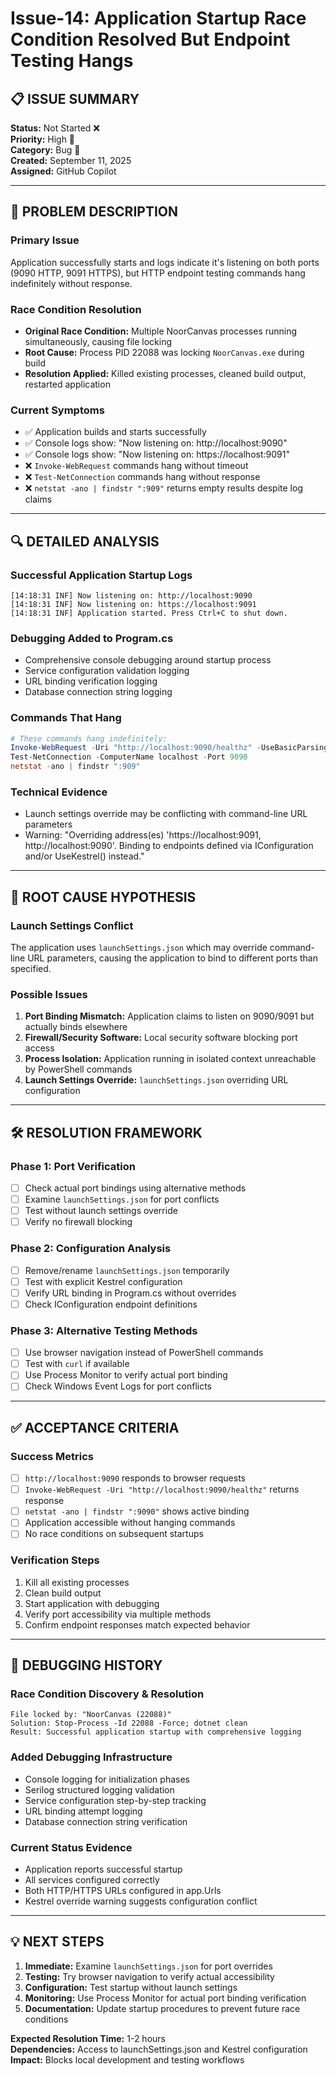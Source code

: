# Issue-14: Application Startup Race Condition Resolved But Endpoint Testing Hangs

## 📋 **ISSUE SUMMARY**
**Status:** Not Started ❌  
**Priority:** High 🔴  
**Category:** Bug 🐛  
**Created:** September 11, 2025  
**Assigned:** GitHub Copilot  

---

## 🎯 **PROBLEM DESCRIPTION**

### **Primary Issue**
Application successfully starts and logs indicate it's listening on both ports (9090 HTTP, 9091 HTTPS), but HTTP endpoint testing commands hang indefinitely without response.

### **Race Condition Resolution**
- **Original Race Condition:** Multiple NoorCanvas processes running simultaneously, causing file locking
- **Root Cause:** Process PID 22088 was locking `NoorCanvas.exe` during build
- **Resolution Applied:** Killed existing processes, cleaned build output, restarted application

### **Current Symptoms**
- ✅ Application builds and starts successfully
- ✅ Console logs show: "Now listening on: http://localhost:9090"  
- ✅ Console logs show: "Now listening on: https://localhost:9091"
- ❌ `Invoke-WebRequest` commands hang without timeout
- ❌ `Test-NetConnection` commands hang without response
- ❌ `netstat -ano | findstr ":909"` returns empty results despite log claims

---

## 🔍 **DETAILED ANALYSIS**

### **Successful Application Startup Logs**
```
[14:18:31 INF] Now listening on: http://localhost:9090
[14:18:31 INF] Now listening on: https://localhost:9091
[14:18:31 INF] Application started. Press Ctrl+C to shut down.
```

### **Debugging Added to Program.cs**
- Comprehensive console debugging around startup process
- Service configuration validation logging
- URL binding verification logging
- Database connection string logging

### **Commands That Hang**
```powershell
# These commands hang indefinitely:
Invoke-WebRequest -Uri "http://localhost:9090/healthz" -UseBasicParsing
Test-NetConnection -ComputerName localhost -Port 9090
netstat -ano | findstr ":909"
```

### **Technical Evidence**
- Launch settings override may be conflicting with command-line URL parameters
- Warning: "Overriding address(es) 'https://localhost:9091, http://localhost:9090'. Binding to endpoints defined via IConfiguration and/or UseKestrel() instead."

---

## 🎯 **ROOT CAUSE HYPOTHESIS**

### **Launch Settings Conflict**
The application uses `launchSettings.json` which may override command-line URL parameters, causing the application to bind to different ports than specified.

### **Possible Issues**
1. **Port Binding Mismatch:** Application claims to listen on 9090/9091 but actually binds elsewhere
2. **Firewall/Security Software:** Local security software blocking port access
3. **Process Isolation:** Application running in isolated context unreachable by PowerShell commands
4. **Launch Settings Override:** `launchSettings.json` overriding URL configuration

---

## 🛠️ **RESOLUTION FRAMEWORK**

### **Phase 1: Port Verification** 
- [ ] Check actual port bindings using alternative methods
- [ ] Examine `launchSettings.json` for port conflicts  
- [ ] Test without launch settings override
- [ ] Verify no firewall blocking

### **Phase 2: Configuration Analysis**
- [ ] Remove/rename `launchSettings.json` temporarily
- [ ] Test with explicit Kestrel configuration
- [ ] Verify URL binding in Program.cs without overrides
- [ ] Check IConfiguration endpoint definitions

### **Phase 3: Alternative Testing Methods**
- [ ] Use browser navigation instead of PowerShell commands
- [ ] Test with `curl` if available
- [ ] Use Process Monitor to verify actual port binding
- [ ] Check Windows Event Logs for port conflicts

---

## ✅ **ACCEPTANCE CRITERIA**

### **Success Metrics**
- [ ] `http://localhost:9090` responds to browser requests
- [ ] `Invoke-WebRequest -Uri "http://localhost:9090/healthz"` returns response
- [ ] `netstat -ano | findstr ":9090"` shows active binding
- [ ] Application accessible without hanging commands
- [ ] No race conditions on subsequent startups

### **Verification Steps**
1. Kill all existing processes
2. Clean build output  
3. Start application with debugging
4. Verify port accessibility via multiple methods
5. Confirm endpoint responses match expected behavior

---

## 📝 **DEBUGGING HISTORY**

### **Race Condition Discovery & Resolution**
```
File locked by: "NoorCanvas (22088)"
Solution: Stop-Process -Id 22088 -Force; dotnet clean
Result: Successful application startup with comprehensive logging
```

### **Added Debugging Infrastructure**
- Console logging for initialization phases
- Serilog structured logging validation  
- Service configuration step-by-step tracking
- URL binding attempt logging
- Database connection string verification

### **Current Status Evidence**
- Application reports successful startup
- All services configured correctly
- Both HTTP/HTTPS URLs configured in app.Urls
- Kestrel override warning suggests configuration conflict

---

## 💡 **NEXT STEPS**

1. **Immediate:** Examine `launchSettings.json` for port overrides
2. **Testing:** Try browser navigation to verify actual accessibility  
3. **Configuration:** Test startup without launch settings
4. **Monitoring:** Use Process Monitor for actual port binding verification
5. **Documentation:** Update startup procedures to prevent future race conditions

**Expected Resolution Time:** 1-2 hours  
**Dependencies:** Access to launchSettings.json and Kestrel configuration  
**Impact:** Blocks local development and testing workflows
